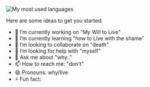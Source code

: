 ![My most used languages](https://github-readme-stats.vercel.app/api/top-langs/?username=Stimmikex&layout=compact&theme=tokyonight&hide_border=true&langs_count=6)

Here are some ideas to get you started:

- 🔭 I’m currently working on "My Will to Live"
- 🌱 I’m currently learning "how to Live with the shame"
- 👯 I’m looking to collaborate on "death"
- 🤔 I’m looking for help with "myself"
- 💬 Ask me about "why.."
- 📫 How to reach me: "don't"
- 😄 Pronouns: why/live
- ⚡ Fun fact: 

